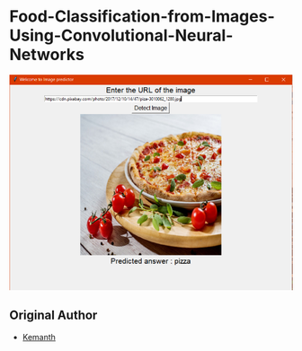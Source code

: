 # Food-Classification-from-Images-Using-Convolutional-Neural-Networks

![GUI](https://raw.githubusercontent.com/Kemanth/Food-Classification-from-Images-Using-Convolutional-Neural-Networks/master/screenshot.PNG)


## Original Author
* [Kemanth](https://github.com/Kemanth/Food-Classification-from-Images-Using-Convolutional-Neural-Networks-in-Keras-using-Tensorflow)